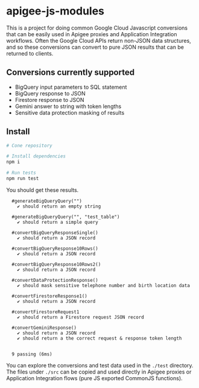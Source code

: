 # apigee-js-modules
This is a project for doing common Google Cloud Javascript conversions that can be easily used in Apigee proxies and Application Integration workflows. Often the Google Cloud APIs return non-JSON data structures, and so these conversions can convert to pure JSON results that can be returned to clients.

## Conversions currently supported
- BigQuery input parameters to SQL statement
- BigQuery response to JSON
- Firestore response to JSON
- Gemini answer to string with token lengths
- Sensitive data protection masking of results

## Install

```bash
# Cone repository

# Install dependencies
npm i

# Run tests
npm run test
```

You should get these results.

```
  #generateBigQueryQuery("")
    ✔ should return an empty string

  #generateBigQueryQuery("", "test_table")
    ✔ should return a simple query

  #convertBigQueryResponseSingle()
    ✔ should return a JSON record

  #convertBigQueryResponse10Rows()
    ✔ should return a JSON record

  #convertBigQueryResponse10Rows2()
    ✔ should return a JSON record

  #convertDataProtectionResponse()
    ✔ should mask sensitive telephone number and birth location data

  #convertFirestoreResponse1()
    ✔ should return a JSON record

  #convertFirestoreRequest1
    ✔ should return a Firestore request JSON record

  #convertGeminiResponse()
    ✔ should return a JSON record
    ✔ should return a the correct request & response token length


  9 passing (6ms)
```

You can explore the conversions and test data used in the `./test` directory. The files under `./src` can be copied and used directly in Apigee proxies or Application Integration flows (pure JS exported CommonJS functions).
